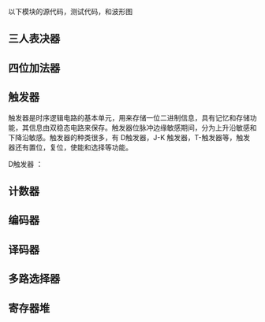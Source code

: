 以下模块的源代码，测试代码，和波形图

## 三人表决器

## 四位加法器

## 触发器

触发器是时序逻辑电路的基本单元，用来存储一位二进制信息，具有记忆和存储功能，其信息由双稳态电路来保存。触发器位脉冲边缘敏感期间，分为上升沿敏感和下降沿敏感。触发器的种类很多，有 D触发器，J-K 触发器，T-触发器等，触发器还有置位，复位，使能和选择等功能。



D触发器 ：

## 计数器

## 编码器

## 译码器

## 多路选择器

## 寄存器堆


